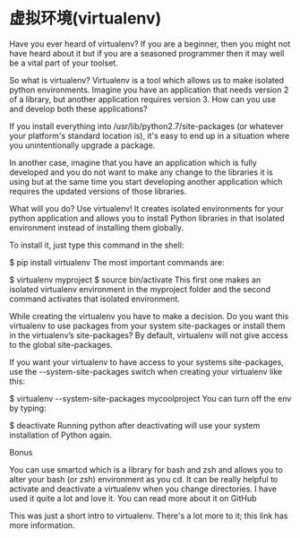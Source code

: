 # 虚拟环境(virtualenv)

Have you ever heard of virtualenv? If you are a beginner, then you might not have heard about it but if you are a seasoned programmer then it may well be a vital part of your toolset.

So what is virtualenv? Virtualenv is a tool which allows us to make isolated python environments. Imagine you have an application that needs version 2 of a library, but another application requires version 3. How can you use and develop both these applications?

If you install everything into /usr/lib/python2.7/site-packages (or whatever your platform's standard location is), it's easy to end up in a situation where you unintentionally upgrade a package.

In another case, imagine that you have an application which is fully developed and you do not want to make any change to the libraries it is using but at the same time you start developing another application which requires the updated versions of those libraries.

What will you do? Use virtualenv! It creates isolated environments for your python application and allows you to install Python libraries in that isolated environment instead of installing them globally.

To install it, just type this command in the shell:

$ pip install virtualenv
The most important commands are:

$ virtualenv myproject
$ source bin/activate
This first one makes an isolated virtualenv environment in the myproject folder and the second command activates that isolated environment.

While creating the virtualenv you have to make a decision. Do you want this virtualenv to use packages from your system site-packages or install them in the virtualenv’s site-packages? By default, virtualenv will not give access to the global site-packages.

If you want your virtualenv to have access to your systems site-packages, use the --system-site-packages switch when creating your virtualenv like this:

$ virtualenv --system-site-packages mycoolproject
You can turn off the env by typing:

$ deactivate
Running python after deactivating will use your system installation of Python again.

Bonus

You can use smartcd which is a library for bash and zsh and allows you to alter your bash (or zsh) environment as you cd. It can be really helpful to activate and deactivate a virtualenv when you change directories. I have used it quite a lot and love it. You can read more about it on GitHub

This was just a short intro to virtualenv. There's a lot more to it; this link has more information.